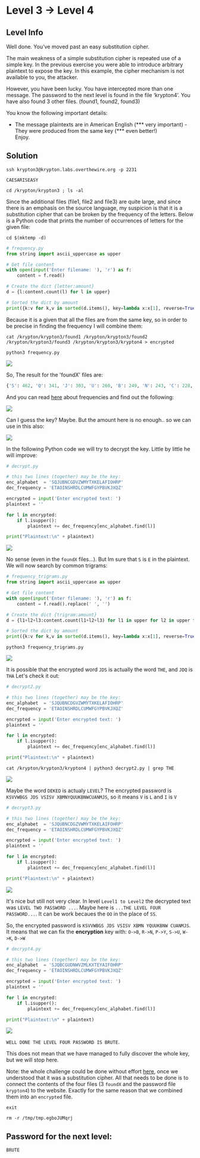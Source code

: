 # Level 3 → Level 4

## Level Info
Well done. You’ve moved past an easy substitution cipher.

The main weakness of a simple substitution cipher is repeated use of a simple key. In the previous exercise you were able to introduce arbitrary plaintext to expose the key. In this example, the cipher mechanism is not available to you, the attacker.

However, you have been lucky. You have intercepted more than one message. The password to the next level is found in the file ‘krypton4’. You have also found 3 other files. (found1, found2, found3)

You know the following important details:

* The message plaintexts are in American English (*** very important) - They were produced from the same key (*** even better!)<br />
Enjoy.

## Solution
```
ssh krypton3@krypton.labs.overthewire.org -p 2231
```
```
CAESARISEASY
```
```
cd /krypton/krypton3 ; ls -al
```

Since the additional files (file1, file2 and file3) are quite large, and since there is an emphasis on the source language, my suspicion is that it is a substitution cipher that can be broken by the frequency of the letters. Below is a Python code that prints the number of occurrences of letters for the given file:

```
cd $(mktemp -d)
```
```python
# frequency.py
from string import ascii_uppercase as upper

# Get file content
with open(input('Enter filename: '), 'r') as f:
    content = f.read()

# Create the dict {letter:amount}
d = {l:content.count(l) for l in upper}

# Sorted the dict by amount
print({k:v for k,v in sorted(d.items(), key=lambda x:x[1], reverse=True)})
```

Because it is a given that all the files are from the same key, so in order to be precise in finding the frequency I will combine them:

```
cat /krypton/krypton3/found1 /krypton/krypton3/found2 /krypton/krypton3/found3 /krypton/krypton3/krypton4 > encrypted
```
```
python3 frequency.py
```

![](0.png)

So, The result for the 'foundX' files are:
```python
{'S': 462, 'Q': 341, 'J': 303, 'U': 260, 'B': 249, 'N': 243, 'C': 228, 'G': 228, 'D': 211, 'V': 134, 'Z': 132, 'W': 131, 'M': 88, 'Y': 85, 'T': 75, 'X': 72, 'K': 69, 'E': 64, 'L': 60, 'A': 56, 'F': 28, 'I': 20, 'O': 12, 'H': 4, 'R': 4, 'P': 2}
```

And you can read [here](https://mathcenter.oxford.emory.edu/site/math125/englishLetterFreqs/) about frequencies and find out the following:

![](1.png)

Can I guess the key? Maybe. But the amount here is no enough.. so we can use in this also:

![](2.png)

In the following Python code we will try to decrypt the key. Little by little he will improve:

```python
# decrypt.py

# this two lines (together) may be the key:
enc_alphabet  = 'SQJUBNCGDVZWMYTXKELAFIOHRP'
dec_frequency = 'ETAOINSHRDLCUMWFGYPBVKJXQZ'

encrypted = input('Enter encrypted text: ')
plaintext = ''

for l in encrypted:
    if l.isupper():
        plaintext += dec_frequency[enc_alphabet.find(l)]

print("Plaintext:\n" + plaintext)
```

![](3.png)

No sense (even in the `foundX` files...). But Im sure that `S` is `E` in the plaintext. We will now search by common trigrams:

```python
# frequency_trigrams.py
from string import ascii_uppercase as upper

# Get file content
with open(input('Enter filename: '), 'r') as f:
    content = f.read().replace(' ', '')

# Create the dict {trigram:amount}
d = {l1+l2+l3:content.count(l1+l2+l3) for l1 in upper for l2 in upper for l3 in upper}

# Sorted the dict by amount
print({k:v for k,v in sorted(d.items(), key=lambda x:x[1], reverse=True) if v > 1})
```

```
python3 frequency_trigrams.py
```

![](4.png)

It is possible that the encrypted word `JDS` is actually the word `THE`, and `JDQ` is `THA` Let's check it out:

```python
# decrypt2.py

# this two lines (together) may be the key:
enc_alphabet  = 'SJQUBNCDGVZWMYTXKELAFIOHRP'
dec_frequency = 'ETAOINSHRDLCUMWFGYPBVKJXQZ'

encrypted = input('Enter encrypted text: ')
plaintext = ''

for l in encrypted:
    if l.isupper():
        plaintext += dec_frequency[enc_alphabet.find(l)]

print("Plaintext:\n" + plaintext)
```
```
cat /krypton/krypton3/krypton4 | python3 decrypt2.py | grep THE
```

![](5.png)

Maybe the word `DEKED` is actualy `LEVEL`?
The encrypted password is `KSVVWBGS JDS VSISV XBMNYQUUKBNWCUANMJS`, so it means `V` is `L` and `I` is `V`

```python
# decrypt3.py

# this two lines (together) may be the key:
enc_alphabet  = 'SJQUBNCDGZVWMYTXKELAIFOHRP'
dec_frequency = 'ETAOINSHRDLCUMWFGYPBVKJXQZ'

encrypted = input('Enter encrypted text: ')
plaintext = ''

for l in encrypted:
    if l.isupper():
        plaintext += dec_frequency[enc_alphabet.find(l)]

print("Plaintext:\n" + plaintext)
```

![](6.png)

It's nice but still not very clear. In level `Level1 to Level2` the decrypted text was `LEVEL TWO PASSWORD ...`. Maybe here is `...THE LEVEL FOUR PASSWORD...`.
It can be work becaues the `OO` in the place of `SS`.

So, the encrypted password is `KSVVWBGS JDS VSISV XBMN YQUUKBNW CUANMJS`. It means that we can fix the **encryption** key with: `O->B`, `R->N`, `P->Y`, `S->U`, `W->K`, `D->W`

```python
# decrypt4.py

# this two lines (together) may be the key:
enc_alphabet  = 'SJQBCGUDNWVZMLKXTEYAIFOHRP'
dec_frequency = 'ETAOINSHRDLCUMWFGYPBVKJXQZ'

encrypted = input('Enter encrypted text: ')
plaintext = ''

for l in encrypted:
    if l.isupper():
        plaintext += dec_frequency[enc_alphabet.find(l)]

print("Plaintext:\n" + plaintext)
```

![](7.png)

`WELL DONE THE LEVEL FOUR PASSWORD IS BRUTE`.

This does not mean that we have managed to fully discover the whole key, but we will stop here.

Note: the whole challenge could be done without effort [here](https://www.dcode.fr/monoalphabetic-substitution), once we understood that it was a substitution cipher. All that needs to be done is to connect the contents of the four files (3 `foundX` and the password file `krypton4`) to the website. Exactly for the same reason that we combined them into an `encrypted` file.

```
exit
```
```
rm -r /tmp/tmp.egboJUMqrj
```

## Password for the next level:
```
BRUTE
```